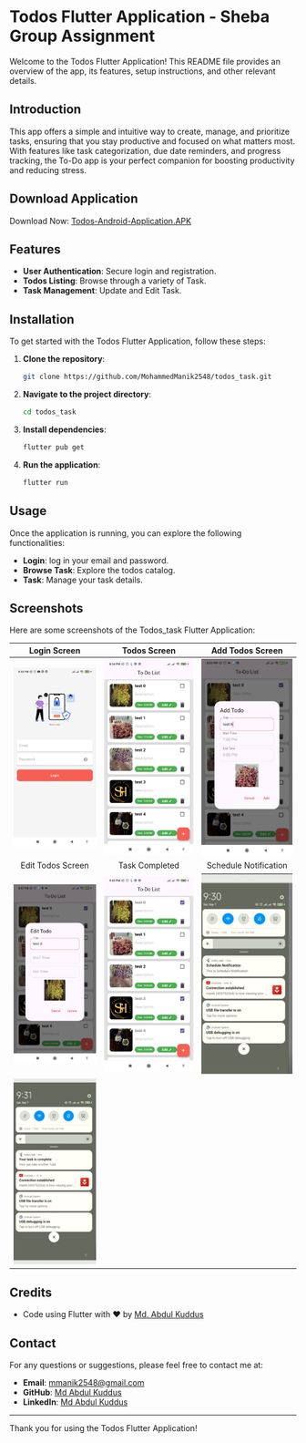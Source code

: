# Todos Flutter Application - Sheba Group Assignment


Welcome to the Todos Flutter Application! This README file provides an overview of the app, its features, setup instructions, and other relevant details.

## Introduction

This app offers a simple and intuitive way to create, manage, and prioritize tasks, ensuring that you stay productive and focused on what matters most. With features like task categorization, due date reminders, and progress tracking, the To-Do app is your perfect companion for boosting productivity and reducing stress.
## Download Application

Download Now: [Todos-Android-Application.APK](https://drive.google.com/file/d/1VjrUr8IOg3iio0lQRv7cBLyxgNKfpiec/view?usp=sharing)

## Features

- **User Authentication**: Secure login and registration.
- **Todos Listing**: Browse through a variety of Task.
- **Task Management**: Update and Edit Task.

## Installation

To get started with the Todos Flutter Application, follow these steps:

1. **Clone the repository**:
   ```bash
   git clone https://github.com/MohammedManik2548/todos_task.git
   ```
2. **Navigate to the project directory**:
   ```bash
   cd todos_task
   ```
3. **Install dependencies**:
   ```bash
   flutter pub get
   ```
4. **Run the application**:
   ```bash
   flutter run
   ```

## Usage

Once the application is running, you can explore the following functionalities:

- **Login**: log in your email and password.
- **Browse Task**: Explore the todos catalog.
- **Task**: Manage your task details.


## Screenshots

Here are some screenshots of the Todos_task Flutter Application:

|                                                Login Screen                                                |                                                    Todos Screen                                                     |                                                     Add Todos Screen                                                      |
|:----------------------------------------------------------------------------------------------------------:|:-------------------------------------------------------------------------------------------------------------------:|:-------------------------------------------------------------------------------------------------------------------------:|
| <img src="https://github.com/MohammedManik2548/todos_task/blob/master/screenshots/login.jpeg" width="250"> |   <img src="https://github.com/MohammedManik2548/todos_task/blob/master/screenshots/todos_list.jpeg" width="250">   |      <img src="https://github.com/MohammedManik2548/todos_task/blob/master/screenshots/add_todos.jpeg" width="250">       |
|                                             Edit Todos Screen                                              |                                                   Task Completed                                                    |                                                   Schedule Notification                                                   |
| <img src="https://github.com/MohammedManik2548/todos_task/blob/master/screenshots/edit_todos.jpeg" width="250">  | <img src="https://github.com/MohammedManik2548/todos_task/blob/master/screenshots/complete_todos.jpeg" width="250"> |    <img src="https://github.com/MohammedManik2548/todos_task/blob/master/screenshots/schedule_notification.jpeg" width="250">    |
|<img src="https://github.com/MohammedManik2548/todos_task/blob/master/screenshots/instant_notification.jpeg" width="250">|
## Credits
- Code using Flutter with ❤️ by [Md. Abdul Kuddus](https://github.com/MohammedManik2548)

## Contact

For any questions or suggestions, please feel free to contact me at:

- **Email**: [mmanik2548@gmail.com](mailto:mmanik2548@gmail.com)
- **GitHub**: [Md Abdul Kuddus](https://github.com/MohammedManik2548)
- **LinkedIn**: [Md Abdul Kuddus](https://www.linkedin.com/in/md-abdul-kuddus-916091204/)

---

Thank you for using the Todos Flutter Application!
